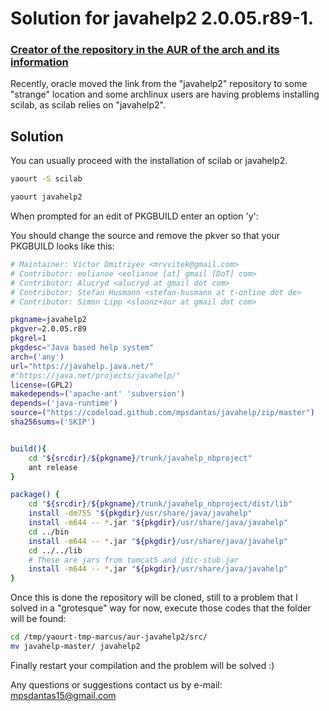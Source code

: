# Solution for javahelp2 2.0.05.r89-1.
### [Creator of the repository in the AUR of the arch and its information](https://aur.archlinux.org/packages/javahelp2/)

Recently, oracle moved the link from the "javahelp2" repository to some "strange" location and some archlinux users are having problems installing scilab, as scilab relies on "javahelp2".

## Solution

You can usually proceed with the installation of scilab or javahelp2.

```bash
yaourt -S scilab

yaourt javahelp2
```
When prompted for an edit of PKGBUILD enter an option 'y':

You should change the source and remove the pkver so that your PKGBUILD looks like this:

```bash
# Maintainer: Victor Dmitriyev <mrvvitek@gmail.com>
# Contributor: eolianoe <eolianoe [at] gmail [DoT] com>
# Contributor: Alucryd <alucryd at gmail dot com>
# Contributor: Stefan Husmann <stefan-husmann at t-online dot de>
# Contributor: Simon Lipp <sloonz+aur at gmail dot com>

pkgname=javahelp2
pkgver=2.0.05.r89
pkgrel=1
pkgdesc="Java based help system"
arch=('any')
url="https://javahelp.java.net/"
#"https://java.net/projects/javahelp/"
license=(GPL2)
makedepends=('apache-ant' 'subversion')
depends=('java-runtime')
source=("https://codeload.github.com/mpsdantas/javahelp/zip/master")
sha256sums=('SKIP')


build(){
    cd "${srcdir}/${pkgname}/trunk/javahelp_nbproject"
    ant release
}

package() {
    cd "${srcdir}/${pkgname}/trunk/javahelp_nbproject/dist/lib"
    install -dm755 "${pkgdir}/usr/share/java/javahelp"
    install -m644 -- *.jar "${pkgdir}/usr/share/java/javahelp"
    cd ../bin
    install -m644 -- *.jar "${pkgdir}/usr/share/java/javahelp"
    cd ../../lib
    # These are jars from tomcat5 and jdic-stub.jar
    install -m644 -- *.jar "${pkgdir}/usr/share/java/javahelp"
}
```

Once this is done the repository will be cloned, still to a problem that I solved in a "grotesque" way for now, execute those codes that the folder will be found:


```bash
cd /tmp/yaourt-tmp-marcus/aur-javahelp2/src/
mv javahelp-master/ javahelp2
```

Finally restart your compilation and the problem will be solved :)

Any questions or suggestions contact us by e-mail: mpsdantas15@gmail.com
